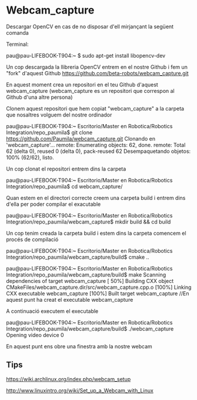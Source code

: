 # Webcam_capture

Descargar OpenCV en cas de no disposar d'ell mirjançant la següent comanda

Terminal:

pau@pau-LIFEBOOK-T904:~ $ sudo apt-get install libopencv-dev

Un cop descargada la llibreria OpenCV entrem en el nostre Github i fem un "fork" d'aquest Github https://github.com/beta-robots/webcam_capture.git

En aquest moment crea un repositori en el teu Github d'aquest webcam_capture (webcam_capture es un repositori que correspon al Github d'una altre persona)

Clonem aquest repositori que hem copiat "webcam_capture" a la carpeta que nosaltres volguem del nostre ordinador

pau@pau-LIFEBOOK-T904:~ Escritorio/Master en Robotica/Robotics Integration/repo_paumila$ git clone https://github.com/Paumila/webcam_capture.git
Clonando en 'webcam_capture'...
remote: Enumerating objects: 62, done.
remote: Total 62 (delta 0), reused 0 (delta 0), pack-reused 62
Desempaquetando objetos: 100% (62/62), listo.

Un cop clonat el repositori entrem dins la carpeta

pau@pau-LIFEBOOK-T904:~ Escritorio/Master en Robotica/Robotics Integration/repo_paumila$ cd webcam_capture/

Quan estem en el directori correcte creem una carpeta build i entrem dins d'ella per poder compilar el exacutable

pau@pau-LIFEBOOK-T904:~ Escritorio/Master en Robotica/Robotics Integration/repo_paumila/webcam_capture$ mkdir build && cd build

Un cop tenim creada la carpeta build i estem dins la carpeta comencem el procés de compilació

pau@pau-LIFEBOOK-T904:~ Escritorio/Master en Robotica/Robotics Integration/repo_paumila/webcam_capture/build$ cmake ..

pau@pau-LIFEBOOK-T904:~ Escritorio/Master en Robotica/Robotics Integration/repo_paumila/webcam_capture/build$ make
Scanning dependencies of target webcam_capture
[ 50%] Building CXX object CMakeFiles/webcam_capture.dir/src/webcam_capture.cpp.o
[100%] Linking CXX executable webcam_capture
[100%] Built target webcam_capture //En aquest punt ha creat el executable webcam_capture

A continuació executem el executable

pau@pau-LIFEBOOK-T904:~ Escritorio/Master en Robotica/Robotics Integration/repo_paumila/webcam_capture/build$ ./webcam_capture 
Opening video device 0

En aquest punt ens obre una finestra amb la nostre webcam

## Tips
https://wiki.archlinux.org/index.php/webcam_setup

http://www.linuxintro.org/wiki/Set_up_a_Webcam_with_Linux

